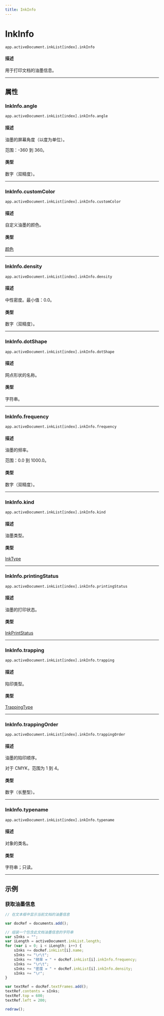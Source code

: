 ```yaml
---
title: InkInfo
---
```

# InkInfo

`app.activeDocument.inkList[index].inkInfo`

#### 描述

用于打印文档的油墨信息。

---

## 属性

### InkInfo.angle

`app.activeDocument.inkList[index].inkInfo.angle`

#### 描述

油墨的屏幕角度（以度为单位）。

范围：-360 到 360。

#### 类型

数字（双精度）。

---

### InkInfo.customColor

`app.activeDocument.inkList[index].inkInfo.customColor`

#### 描述

自定义油墨的颜色。

#### 类型

[颜色](.././Color)

---

### InkInfo.density

`app.activeDocument.inkList[index].inkInfo.density`

#### 描述

中性密度。最小值：0.0。

#### 类型

数字（双精度）。

---

### InkInfo.dotShape

`app.activeDocument.inkList[index].inkInfo.dotShape`

#### 描述

网点形状的名称。

#### 类型

字符串。

---

### InkInfo.frequency

`app.activeDocument.inkList[index].inkInfo.frequency`

#### 描述

油墨的频率。

范围：0.0 到 1000.0。

#### 类型

数字（双精度）。

---

### InkInfo.kind

`app.activeDocument.inkList[index].inkInfo.kind`

#### 描述

油墨类型。

#### 类型

[InkType](../scripting-constants#inktype)

---

### InkInfo.printingStatus

`app.activeDocument.inkList[index].inkInfo.printingStatus`

#### 描述

油墨的打印状态。

#### 类型

[InkPrintStatus](../scripting-constants#inkprintstatus)

---

### InkInfo.trapping

`app.activeDocument.inkList[index].inkInfo.trapping`

#### 描述

陷印类型。

#### 类型

[TrappingType](../scripting-constants#trappingtype)

---

### InkInfo.trappingOrder

`app.activeDocument.inkList[index].inkInfo.trappingOrder`

#### 描述

油墨的陷印顺序。

对于 CMYK，范围为 1 到 4。

#### 类型

数字（长整型）。

---

### InkInfo.typename

`app.activeDocument.inkList[index].inkInfo.typename`

#### 描述

对象的类名。

#### 类型

字符串；只读。

---

## 示例

### 获取油墨信息

```javascript
// 在文本框中显示当前文档的油墨信息

var docRef = documents.add();

// 组装一个包含此文档油墨信息的字符串
var sInks = "";
var iLength = activeDocument.inkList.length;
for (var i = 0; i < iLength; i++) {
    sInks += docRef.inkList[i].name;
    sInks += "\r\t";
    sInks += "频率 = " + docRef.inkList[i].inkInfo.frequency;
    sInks += "\r\t";
    sInks += "密度 = " + docRef.inkList[i].inkInfo.density;
    sInks += "\r";
}

var textRef = docRef.textFrames.add();
textRef.contents = sInks;
textRef.top = 600;
textRef.left = 200;

redraw();
```